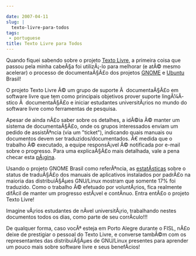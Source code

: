 ```yaml
---

date: 2007-04-11
slug: |
  texto-livre-para-todos
tags:
 - portuguese
title: Texto Livre para Todos
---
```


Quando fiquei sabendo sobre o projeto [Texto
Livre](http://www.textolivre.org/), a primeira coisa que passou pela
minha cabeÃ§a foi utilizÃ¡-lo para melhorar (e atÃ© mesmo acelerar) o
processo de documentaÃ§Ã£o dos projetos
[GNOME](http://live.gnome.org/GnomeBR/Traducao) e
[Ubuntu](https://launchpad.net/~ubuntu-l10n-pt-br) Brasil!

O projeto Texto Livre Ã© um grupo de suporte Ã  documentaÃ§Ã£o em
software livre que tem como principais objetivos prover suporte
lingÃ¼Ã­stico Ã  documentaÃ§Ã£o e iniciar estudantes universitÃ¡rios no
mundo do software livre como ferramentas de pesquisa.

Apesar de ainda nÃ£o saber sobre os detalhes, a idÃ©ia Ã© manter um
sistema de documentaÃ§Ã£o, onde os grupos interessados enviam um pedido
de assistÃªncia (via um "ticket"), indicando quais manuais ou documentos
devem ser traduzidos/documentados. Ã€ medida que o trabalho Ã©
executado, a equipe responsÃ¡vel Ã© notificada por e-mail sobre o
progresso. Para uma explicaÃ§Ã£o mais detalhada, vale a pena checar esta
[pÃ¡gina](http://www.semiofon.org/modules/sections/index.php?op=viewarticle&artid=6).

Usando o projeto GNOME Brasil como referÃªncia, as
[estatÃ­sticas](http://l10n.gnome.org/languages/pt_BR) sobre o status de
traduÃ§Ã£o dos manuais de aplicativos instalados por padrÃ£o na maioria
das distribuiÃ§Ãµes GNU/Linux mostram que somente 17% foi traduzido.
Como o trabalho Ã© efetuado por voluntÃ¡rios, fica realmente difÃ­cil de
manter um progresso estÃ¡vel e contÃ­nuo. Entra entÃ£o o projeto Texto
Livre!

Imagine vÃ¡rios estudantes de nÃ­vel universitÃ¡rio, trabalhando nestes
documentos todos os dias, como parte de seu corrÃ­culo!!!

De qualquer forma, caso vocÃª esteja em Porto Alegre durante o FISL,
nÃ£o deixe de prestigiar o pessoal do Texto Livre, e converse tambÃ©m
com os representantes das distribuiÃ§Ãµes de GNU/Linux presentes para
aprender um pouco mais sobre software livre e seus benefÃ­cios!

